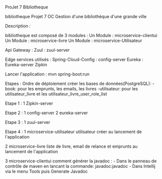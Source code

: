 ProJet 7 Bibliotheque 

bibliotheque Projet 7 OC Gestion d'une bibliothèque d'une grande ville



Description :



bibliotheque est composé de 3 modules :
                Un Module : microservice-clientui
                Un Module : microservice-livre
                Un Module : microservice-Utilisateur
                
                
Api Gateway :
                Zuul : zuul-server
                
                
                
Edge services utilisés :
                Spring-Cloud-Config : config-server
                Eureka : Eureka-server
                Zipkin
                
                
Lancer l'application :
                mvn spring-boot:run
                
                
Etapes :
 Ordre de déploiement
 créer les bases de données(PostgreSQL):
          -book: pour les emprunts, les emails, les livres
          -utilisateur: pour les utilisateur_livre et les utilisateur_livre_user_role_list
          
Etape 1 :
   1  Zipkin-server
   
   
Etape 2 :
   1  config-server
   2  eureka-server
   
   
Etape 3 :
   1  zuul-server
   
   
Etape 4 :
   1  microservice-utilisateur
        utilisateur créer au lancement de l'application
       
   2  microservice-livre
        liste de livre, email de relance et emprunts au lancement de l'application
       
   3  microservice-clientui
comment générer la javadoc :
       - Dans le panneau de contrôle de maven en lancant la commande: javadoc:javadoc
       - Dans Intellij via le menu Tools puis Generate Javadoc
